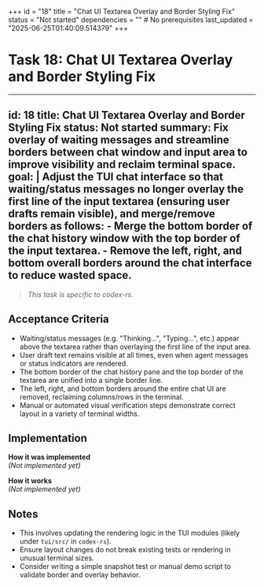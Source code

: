 +++
id = "18"
title = "Chat UI Textarea Overlay and Border Styling Fix"
status = "Not started"
dependencies = "" # No prerequisites
last_updated = "2025-06-25T01:40:09.514379"
+++

# Task 18: Chat UI Textarea Overlay and Border Styling Fix

---
id: 18
title: Chat UI Textarea Overlay and Border Styling Fix
status: Not started
summary: Fix overlay of waiting messages and streamline borders between chat window and input area to improve visibility and reclaim terminal space.
goal: |
  Adjust the TUI chat interface so that waiting/status messages no longer overlay the first line of the input textarea (ensuring user drafts remain visible), and merge/remove borders as follows:
    - Merge the bottom border of the chat history window with the top border of the input textarea.
    - Remove the left, right, and bottom overall borders around the chat interface to reduce wasted space.
---

> *This task is specific to codex-rs.*

## Acceptance Criteria

- Waiting/status messages (e.g. "Thinking...", "Typing...", etc.) appear above the textarea rather than overlaying the first line of the input area.
- User draft text remains visible at all times, even when agent messages or status indicators are rendered.
- The bottom border of the chat history pane and the top border of the textarea are unified into a single border line.
- The left, right, and bottom borders around the entire chat UI are removed, reclaiming columns/rows in the terminal.
- Manual or automated visual verification steps demonstrate correct layout in a variety of terminal widths.

## Implementation

**How it was implemented**  
*(Not implemented yet)*

**How it works**  
*(Not implemented yet)*

## Notes

- This involves updating the rendering logic in the TUI modules (likely under `tui/src/` in `codex-rs`).
- Ensure layout changes do not break existing tests or rendering in unusual terminal sizes.
- Consider writing a simple snapshot test or manual demo script to validate border and overlay behavior.
